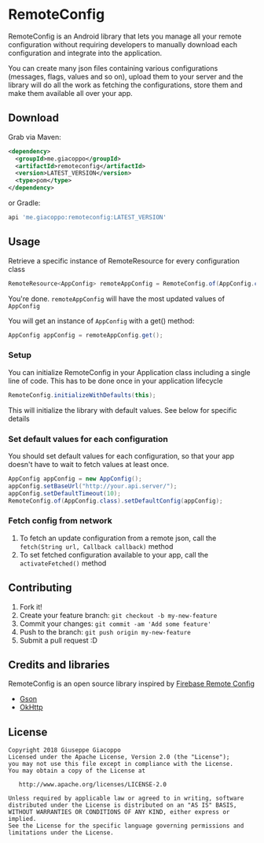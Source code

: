 # RemoteConfig

RemoteConfig is an Android library that lets you manage all your remote configuration without requiring developers to manually download  each configuration and integrate into the application.

You can create many json files containing various configurations (messages, flags, values and so on), upload them to your server and the library will do all the work as fetching the configurations, store them and make them available all over your app.


## Download
Grab via Maven:
```xml
<dependency>
  <groupId>me.giacoppo</groupId>
  <artifactId>remoteconfig</artifactId>
  <version>LATEST_VERSION</version>
  <type>pom</type>
</dependency>
```

or Gradle:
```groovy
api 'me.giacoppo:remoteconfig:LATEST_VERSION'
```

## Usage
Retrieve a specific instance of RemoteResource for every configuration class
```java
RemoteResource<AppConfig> remoteAppConfig = RemoteConfig.of(AppConfig.class);
```
You're done. `remoteAppConfig` will have the most updated values of `AppConfig`

You will get an instance of `AppConfig` with a get() method:
```java
AppConfig appConfig = remoteAppConfig.get();
```

### Setup
You can initialize RemoteConfig in your Application class including a single line of code. This has to be done once in your application lifecycle
```java
RemoteConfig.initializeWithDefaults(this);
```
This will initialize the library with default values. See below for specific details

### Set default values for each configuration
You should set default values for each configuration, so that your app doesn't have to wait to fetch values at least once.
```java
AppConfig appConfig = new AppConfig();
appConfig.setBaseUrl("http://your.api.server/");
appConfig.setDefaultTimeout(10);
RemoteConfig.of(AppConfig.class).setDefaultConfig(appConfig);
```
### Fetch config from network
1. To fetch an update configuration from a remote json, call the `fetch(String url, Callback callback)` method
2. To set fetched configuration available to your app, call the `activateFetched()` method

## Contributing

1. Fork it!
2. Create your feature branch: `git checkout -b my-new-feature`
3. Commit your changes: `git commit -am 'Add some feature'`
4. Push to the branch: `git push origin my-new-feature`
5. Submit a pull request :D

## Credits and libraries
RemoteConfig is an open source library inspired by [Firebase Remote Config](https://firebase.google.com/docs/remote-config)

* [Gson](https://github.com/google/gson)
* [OkHttp](http://square.github.io/okhttp)

## License
    Copyright 2018 Giuseppe Giacoppo
    Licensed under the Apache License, Version 2.0 (the "License");
    you may not use this file except in compliance with the License.
    You may obtain a copy of the License at
    
       http://www.apache.org/licenses/LICENSE-2.0
    
    Unless required by applicable law or agreed to in writing, software
    distributed under the License is distributed on an "AS IS" BASIS,
    WITHOUT WARRANTIES OR CONDITIONS OF ANY KIND, either express or implied.
    See the License for the specific language governing permissions and
    limitations under the License.
